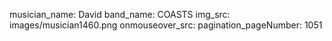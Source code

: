 musician_name: David
band_name: COASTS
img_src: images/musician1460.png
onmouseover_src: 
pagination_pageNumber: 1051